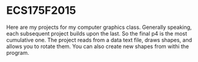 # ECS175F2015

Here are my projects for my computer graphics class. Generally speaking, each subsequent project builds upon the last. So the final p4 is the most cumulative one. The project reads from a data text file, draws shapes, and allows you to rotate them. You can also create new shapes from withi the program.